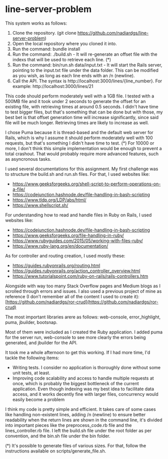 # line-server-problem

This system works as follows:
  1) Clone the repository. (git clone https://github.com/nadiardgs/line-server-problem)
  2) Open the local repository where you cloned it into.
  3) Run the command: bundle install
  4) Run the command: ./build.sh - It will re-generate an offset file with the indexs that will be used to retrieve each line. (*)
  5) Run the command: bin/run.sh data/input.txt - It will start the Rails server, pointing to the input.txt file under the data folder. This can be modified as you wish, as long as each line ends with an /n (newline).
  6) Call the API. The syntax is http://localhost:3000/lines/{line_number}. For example: http://localhost:3000/lines/21

This code should perform moderately well with a 1GB file. I tested with a 500MB file and it took under 2 seconds to generate the offset for an existing file, with retrieving times at around 0.5 seconds. I didn't have time to test bigger files, but that's something that can be done but with those, my best bet is that offset generation time will increase significantly, since said file will be much longer. Retrieving times are likely to increase as well. 

I chose Puma because it is thread-based and the default web server for Rails, which is why I assume it should perform moderately well with 100 requests, but that's something I didn't have time to test. (*)
For 10000 or more, I don't think this simple implementation would be enough to prevent a total crashout. That would probably require more advanced features, such as asyncronous tasks.

I used several documentations for this assignment. My first challenge was to structure the build.sh and run.sh files. For that, I used websites like:
  * https://www.geeksforgeeks.org/shell-script-to-perform-operations-on-a-file/
  * https://codejunction.hashnode.dev/file-handling-in-bash-scripting
  * https://www.tldp.org/LDP/abs/html/
  * https://www.shellscript.sh/

For understanding how to read and handle files in Ruby on Rails, I used websites like:
  * https://codejunction.hashnode.dev/file-handling-in-bash-scripting
  * https://www.geeksforgeeks.org/file-handling-in-ruby/
  * https://www.rubyguides.com/2015/05/working-with-files-ruby/
  * https://www.ruby-lang.org/en/documentation/

As for controller and routing creation, I used mostly these:
  * https://guides.rubyonrails.org/routing.html
  * https://guides.rubyonrails.org/action_controller_overview.html
  * https://www.tutorialspoint.com/ruby-on-rails/rails-controllers.htm  

Alongside with way too many Stack Overflow pages and Medium blogs as I scrolled through errors and issues.
I also used a previous project of mine as reference (I don't remember all of the content I used to create it):
[https://github.com/nadiardgs/ror-crud](https://github.com/nadiardgs/ror-crud)

The most important libraries arere as follows:
  web-console, error_highlight, puma, jbuilder, bootsnap.

Most of them were included as I created the Ruby application. I added puma for the server run, web-console to see more clearly the errors being generated, and jbuilder for the API.

It took me a whole afternoon to get this working. If I had more time, I'd tackle the following items:
  * Writing tests. I consider no application is thoroughly done without some unit tests, at least.
  * Improving code scalability and access to handle multiple requests at once, which is probably the biggest bottleneck of the current application. Even though indexing was my best idea to facilitate data access, and it works decently fine with larger files, concurrency would easily become a problem

I think my code is pretty simple and efficient. It takes care of some cases like handling non-existent lines, adding /n (newline) to ensure better readability when the return lines are shown in the command line, it's divided into important pieces like the preprocess_code.rb file and the lines_controller.rb file. I left the build.sh file under the root folder as per convention, and the bin.sh file under the bin folder. 

(*) It's possible to generate files of various sizes. For that, follow the instructions available on scripts/generate_file.sh.
